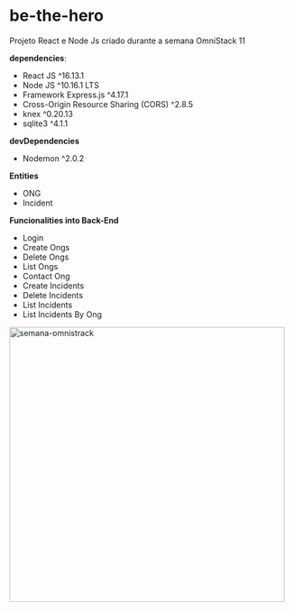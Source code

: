 # be-the-hero

Projeto React e Node Js criado durante a semana OmniStack 11

<b>dependencies</b>:

- React JS ^16.13.1
- Node JS ^10.16.1 LTS
- Framework Express.js ^4.17.1
- Cross-Origin Resource Sharing (CORS) ^2.8.5
- knex ^0.20.13
- sqlite3 ^4.1.1

<b>devDependencies</b>

- Nodemon ^2.0.2

<b>Entities</b>

- ONG
- Incident

<b>Funcionalities into Back-End</b>

- Login
- Create Ongs
- Delete Ongs
- List Ongs
- Contact Ong
- Create Incidents
- Delete Incidents
- List Incidents
- List Incidents By Ong

<img width="488" alt="semana-omnistrack" src="https://user-images.githubusercontent.com/11899400/77926680-c4b61580-727c-11ea-98bb-2cfbbf4bcf65.png">

